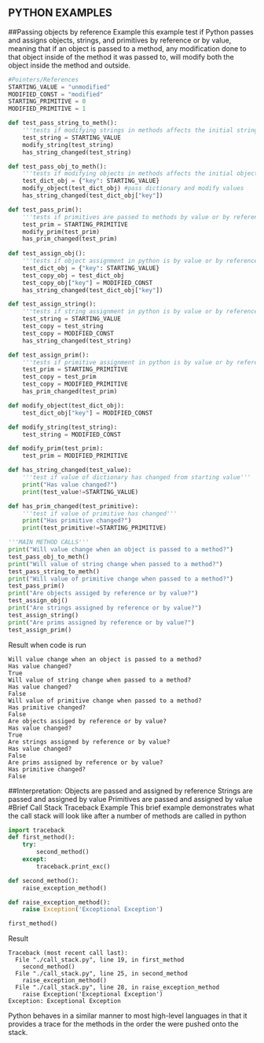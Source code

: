 ## PYTHON EXAMPLES
##Passing objects by reference Example
this example test if Python passes and assigns objects, strings, and primitives by reference or by value, meaning that if an object is 
passed to a method, any modification done to that object inside of the method it was passed to, will
modify both the object inside the method and outside.
```python
#Pointers/References
STARTING_VALUE = "unmodified"
MODIFIED_CONST = "modified"
STARTING_PRIMITIVE = 0
MODIFIED_PRIMITIVE = 1

def test_pass_string_to_meth():
    '''tests if modifying strings in methods affects the initial string outside of method'''
    test_string = STARTING_VALUE
    modify_string(test_string)
    has_string_changed(test_string)

def test_pass_obj_to_meth():
    '''tests if modifying objects in methods affects the initial object outside of method'''
    test_dict_obj = {"key": STARTING_VALUE}
    modify_object(test_dict_obj) #pass dictionary and modify values
    has_string_changed(test_dict_obj["key"])

def test_pass_prim():
    '''tests if primitives are passed to methods by value or by reference'''
    test_prim = STARTING_PRIMITIVE
    modify_prim(test_prim)
    has_prim_changed(test_prim)
 
def test_assign_obj():
    '''tests if object assignment in python is by value or by reference'''
    test_dict_obj = {"key": STARTING_VALUE}
    test_copy_obj = test_dict_obj
    test_copy_obj["key"] = MODIFIED_CONST
    has_string_changed(test_dict_obj["key"])

def test_assign_string():
    '''tests if string assignment in python is by value or by reference'''
    test_string = STARTING_VALUE
    test_copy = test_string
    test_copy = MODIFIED_CONST
    has_string_changed(test_string)

def test_assign_prim():
    '''tests if primitive assignment in python is by value or by reference'''
    test_prim = STARTING_PRIMITIVE
    test_copy = test_prim
    test_copy = MODIFIED_PRIMITIVE
    has_prim_changed(test_prim)

def modify_object(test_dict_obj):
    test_dict_obj["key"] = MODIFIED_CONST

def modify_string(test_string):
    test_string = MODIFIED_CONST

def modify_prim(test_prim):
    test_prim = MODIFIED_PRIMITIVE

def has_string_changed(test_value):
    '''test if value of dictionary has changed from starting value'''
    print("Has value changed?")
    print(test_value!=STARTING_VALUE)

def has_prim_changed(test_primitive):
    '''test if value of primitive has changed'''
    print("Has primitive changed?")
    print(test_primitive!=STARTING_PRIMITIVE)

'''MAIN METHOD CALLS'''
print("Will value change when an object is passed to a method?")
test_pass_obj_to_meth()
print("Will value of string change when passed to a method?")
test_pass_string_to_meth()
print("Will value of primitive change when passed to a method?")
test_pass_prim()
print("Are objects assiged by reference or by value?")
test_assign_obj()
print("Are strings assigned by reference or by value?")
test_assign_string()
print("Are prims assigned by reference or by value?")
test_assign_prim()
```
Result when code is run
```
Will value change when an object is passed to a method?
Has value changed?
True
Will value of string change when passed to a method?
Has value changed?
False
Will value of primitive change when passed to a method?
Has primitive changed?
False
Are objects assiged by reference or by value?
Has value changed?
True
Are strings assigned by reference or by value?
Has value changed?
False
Are prims assigned by reference or by value?
Has primitive changed?
False
```
##Interpretation:
Objects are passed and assigned by reference
Strings are passed and assigned by value
Primitives are passed and assigned by value
#Brief Call Stack Traceback Example
This brief example demonstrates what the call stack will look like after a number of methods
are called in python
```python
import traceback
def first_method():
    try:
        second_method()
    except:
        traceback.print_exc()

def second_method():
    raise_exception_method()

def raise_exception_method():
    raise Exception('Exceptional Exception')

first_method()
```
Result
```
Traceback (most recent call last):
  File "./call_stack.py", line 19, in first_method
    second_method()
  File "./call_stack.py", line 25, in second_method
    raise_exception_method()
  File "./call_stack.py", line 28, in raise_exception_method
    raise Exception('Exceptional Exception')
Exception: Exceptional Exception
```
Python behaves in a similar manner to most high-level languages in that it provides a trace for the methods in the order the were pushed onto the stack.  

